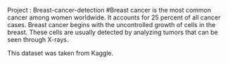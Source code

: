 
Project : Breast-cancer-detection 
#Breast cancer is the most common cancer among women worldwide. It accounts for 25 percent of all cancer cases. Breast cancer begins with the uncontrolled growth of cells in the breast. These cells are usually detected by analyzing tumors that can be seen through X-rays.

This dataset was taken from Kaggle.
